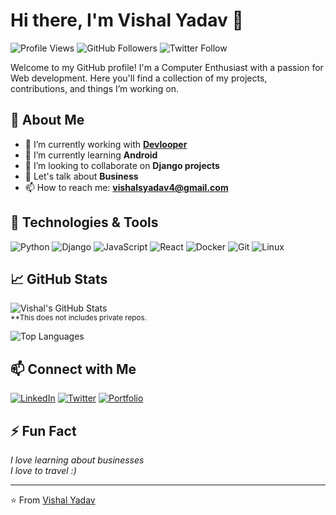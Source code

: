 # Hi there, I'm Vishal Yadav 👋

![Profile Views](https://komarev.com/ghpvc/?username=VishalYadavGit&color=blue)
![GitHub Followers](https://img.shields.io/github/followers/VishalYadavGit?label=Follow&style=social)
![Twitter Follow](https://img.shields.io/twitter/follow/Vishal_Yadav_XD?style=social)

Welcome to my GitHub profile! I'm a Computer Enthusiast with a passion for Web development. Here you'll find a collection of my projects, contributions, and things I’m working on.

## 🌱 About Me

- 🔭 I’m currently working with **[Devlooper](https://devlooper.me)**
- 🌱 I’m currently learning **Android**
- 👯 I’m looking to collaborate on **Django projects**
- 💬 Let's talk about **Business**
- 📫 How to reach me: **[vishalsyadav4@gmail.com](mailto:vishalsyadav4@gmail.com)**

## 🔧 Technologies & Tools

![Python](https://img.shields.io/badge/-Python-333333?style=flat&logo=python)
![Django](https://img.shields.io/badge/-Django-333333?style=flat&logo=django)
![JavaScript](https://img.shields.io/badge/-JavaScript-333333?style=flat&logo=javascript)
![React](https://img.shields.io/badge/-React-333333?style=flat&logo=react)
![Docker](https://img.shields.io/badge/-Docker-333333?style=flat&logo=docker)
![Git](https://img.shields.io/badge/-Git-333333?style=flat&logo=git)
![Linux](https://img.shields.io/badge/-Linux-333333?style=flat&logo=linux)

## 📈 GitHub Stats

![Vishal's GitHub Stats](https://github-readme-stats.vercel.app/api?username=VishalYadavGit&show_icons=true&hide_border=true&count_private=true&theme=radical)<br>
<small>**This does not includes private repos.</small>

![Top Languages](https://github-readme-stats.vercel.app/api/top-langs/?username=VishalYadavGit&layout=compact&hide_border=true&theme=radical)

## 📫 Connect with Me

[![LinkedIn](https://img.shields.io/badge/-LinkedIn-0e76a8?style=flat&logo=Linkedin&logoColor=white)](https://www.linkedin.com/in/vishal-yadav-b63480258/)
[![Twitter](https://img.shields.io/badge/-Twitter-1DA1F2?style=flat&logo=Twitter&logoColor=white)](https://twitter.com/Vishal_Yadav_XD)
[![Portfolio](https://img.shields.io/badge/-Portfolio-000000?style=flat&logo=Wordpress&logoColor=white)](https://vishalyadav.tech)

## ⚡ Fun Fact

*I love learning about businesses*<br>
*I love to travel :)*

---

⭐️ From [Vishal Yadav](https://github.com/VishalYadavGit)
